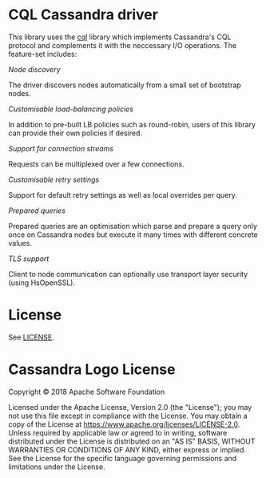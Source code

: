 CQL Cassandra driver
====================

This library uses the [cql](http://hackage.haskell.org/package/cql) library
which implements Cassandra's CQL protocol and complements it with the
neccessary I/O operations. The feature-set includes:

*Node discovery*

The driver discovers nodes automatically from a small set of bootstrap nodes.

*Customisable load-balancing policies*

In addition to pre-built LB policies such as round-robin, users of this
library can provide their own policies if desired.

*Support for connection streams*

Requests can be multiplexed over a few connections.

*Customisable retry settings*

Support for default retry settings as well as local overrides per query.

*Prepared queries*

Prepared queries are an optimisation which parse and prepare a query only
once on Cassandra nodes but execute it many times with different concrete
values.

*TLS support*

Client to node communication can optionally use transport layer security
(using HsOpenSSL).

License
=======

See [LICENSE](./LICENSE).

Cassandra Logo License
======================

Copyright © 2018 Apache Software Foundation

Licensed under the Apache License, Version 2.0 (the "License"); you may not use
this file except in compliance with the License. You may obtain a copy of the
License at https://www.apache.org/licenses/LICENSE-2.0. Unless required by
applicable law or agreed to in writing, software distributed under the License
is distributed on an "AS IS" BASIS, WITHOUT WARRANTIES OR CONDITIONS OF ANY
KIND, either express or implied. See the License for the specific language
governing permissions and limitations under the License.

